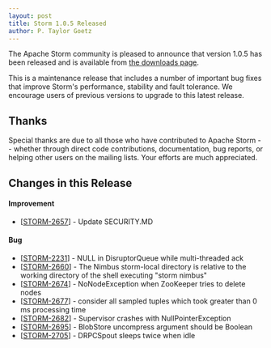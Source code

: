 ```yaml
---
layout: post
title: Storm 1.0.5 Released
author: P. Taylor Goetz
---
```


The Apache Storm community is pleased to announce that version 1.0.5 has been released and is available from [the downloads page](/downloads.html).

This is a maintenance release that includes a number of important bug fixes that improve Storm's performance, stability and fault tolerance. We encourage users of previous versions to upgrade to this latest release.


Thanks
------
Special thanks are due to all those who have contributed to Apache Storm -- whether through direct code contributions, documentation, bug reports, or helping other users on the mailing lists. Your efforts are much appreciated.


Changes in this Release
---------

<h4>Improvement</h4>
<ul>
<li>[<a href="https://issues.apache.org/jira/browse/STORM-2657">STORM-2657</a>] - Update SECURITY.MD </li>
</ul>
<h4>Bug</h4>
<ul>
<li>[<a href="https://issues.apache.org/jira/browse/STORM-2231">STORM-2231</a>] - NULL in DisruptorQueue while multi-threaded ack</li>
<li>[<a href="https://issues.apache.org/jira/browse/STORM-2660">STORM-2660</a>] - The Nimbus storm-local directory is relative to the working directory of the shell executing "storm nimbus"</li>
<li>[<a href="https://issues.apache.org/jira/browse/STORM-2674">STORM-2674</a>] - NoNodeException when ZooKeeper tries to delete nodes</li>
<li>[<a href="https://issues.apache.org/jira/browse/STORM-2677">STORM-2677</a>] - consider all sampled tuples which took greater than 0 ms processing time</li>
<li>[<a href="https://issues.apache.org/jira/browse/STORM-2682">STORM-2682</a>] - Supervisor crashes with NullPointerException</li>
<li>[<a href="https://issues.apache.org/jira/browse/STORM-2695">STORM-2695</a>] - BlobStore uncompress argument should be Boolean</li>
<li>[<a href="https://issues.apache.org/jira/browse/STORM-2705">STORM-2705</a>] - DRPCSpout sleeps twice when idle</li>
</ul>